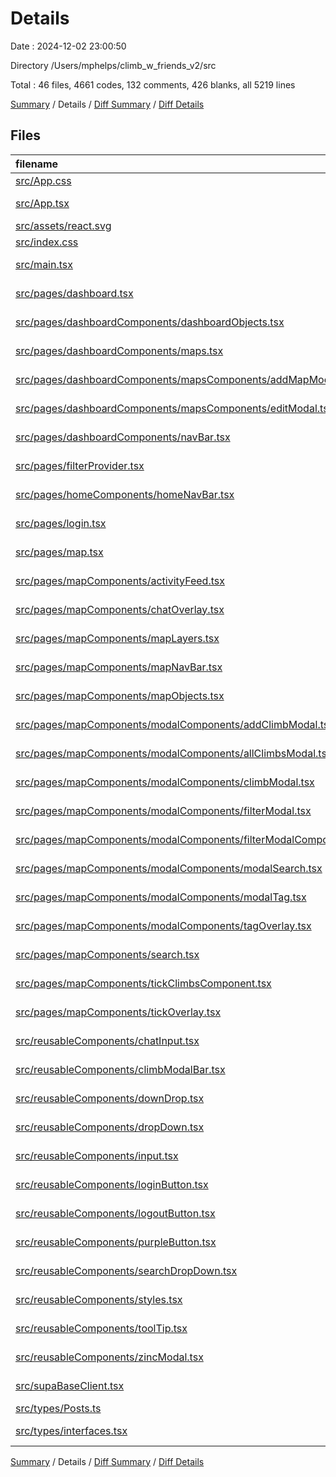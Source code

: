 # Details

Date : 2024-12-02 23:00:50

Directory /Users/mphelps/climb_w_friends_v2/src

Total : 46 files,  4661 codes, 132 comments, 426 blanks, all 5219 lines

[Summary](results.md) / Details / [Diff Summary](diff.md) / [Diff Details](diff-details.md)

## Files
| filename | language | code | comment | blank | total |
| :--- | :--- | ---: | ---: | ---: | ---: |
| [src/App.css](/src/App.css) | CSS | 37 | 0 | 6 | 43 |
| [src/App.tsx](/src/App.tsx) | TypeScript JSX | 11 | 32 | 3 | 46 |
| [src/assets/react.svg](/src/assets/react.svg) | XML | 1 | 0 | 0 | 1 |
| [src/index.css](/src/index.css) | CSS | 64 | 0 | 9 | 73 |
| [src/main.tsx](/src/main.tsx) | TypeScript JSX | 31 | 2 | 3 | 36 |
| [src/pages/dashboard.tsx](/src/pages/dashboard.tsx) | TypeScript JSX | 14 | 0 | 1 | 15 |
| [src/pages/dashboardComponents/dashboardObjects.tsx](/src/pages/dashboardComponents/dashboardObjects.tsx) | TypeScript JSX | 377 | 0 | 2 | 379 |
| [src/pages/dashboardComponents/maps.tsx](/src/pages/dashboardComponents/maps.tsx) | TypeScript JSX | 113 | 0 | 10 | 123 |
| [src/pages/dashboardComponents/mapsComponents/addMapModal.tsx](/src/pages/dashboardComponents/mapsComponents/addMapModal.tsx) | TypeScript JSX | 76 | 1 | 5 | 82 |
| [src/pages/dashboardComponents/mapsComponents/editModal.tsx](/src/pages/dashboardComponents/mapsComponents/editModal.tsx) | TypeScript JSX | 222 | 0 | 15 | 237 |
| [src/pages/dashboardComponents/navBar.tsx](/src/pages/dashboardComponents/navBar.tsx) | TypeScript JSX | 30 | 0 | 4 | 34 |
| [src/pages/filterProvider.tsx](/src/pages/filterProvider.tsx) | TypeScript JSX | 28 | 0 | 7 | 35 |
| [src/pages/homeComponents/homeNavBar.tsx](/src/pages/homeComponents/homeNavBar.tsx) | TypeScript JSX | 38 | 0 | 3 | 41 |
| [src/pages/login.tsx](/src/pages/login.tsx) | TypeScript JSX | 20 | 1 | 4 | 25 |
| [src/pages/map.tsx](/src/pages/map.tsx) | TypeScript JSX | 223 | 14 | 43 | 280 |
| [src/pages/mapComponents/activityFeed.tsx](/src/pages/mapComponents/activityFeed.tsx) | TypeScript JSX | 62 | 1 | 9 | 72 |
| [src/pages/mapComponents/chatOverlay.tsx](/src/pages/mapComponents/chatOverlay.tsx) | TypeScript JSX | 89 | 1 | 9 | 99 |
| [src/pages/mapComponents/mapLayers.tsx](/src/pages/mapComponents/mapLayers.tsx) | TypeScript JSX | 298 | 45 | 29 | 372 |
| [src/pages/mapComponents/mapNavBar.tsx](/src/pages/mapComponents/mapNavBar.tsx) | TypeScript JSX | 95 | 0 | 3 | 98 |
| [src/pages/mapComponents/mapObjects.tsx](/src/pages/mapComponents/mapObjects.tsx) | TypeScript JSX | 462 | 0 | 13 | 475 |
| [src/pages/mapComponents/modalComponents/addClimbModal.tsx](/src/pages/mapComponents/modalComponents/addClimbModal.tsx) | TypeScript JSX | 280 | 11 | 28 | 319 |
| [src/pages/mapComponents/modalComponents/allClimbsModal.tsx](/src/pages/mapComponents/modalComponents/allClimbsModal.tsx) | TypeScript JSX | 26 | 0 | 4 | 30 |
| [src/pages/mapComponents/modalComponents/climbModal.tsx](/src/pages/mapComponents/modalComponents/climbModal.tsx) | TypeScript JSX | 225 | 2 | 29 | 256 |
| [src/pages/mapComponents/modalComponents/filterModal.tsx](/src/pages/mapComponents/modalComponents/filterModal.tsx) | TypeScript JSX | 258 | 3 | 24 | 285 |
| [src/pages/mapComponents/modalComponents/filterModalComponents.tsx/GradeDropDowns.tsx](/src/pages/mapComponents/modalComponents/filterModalComponents.tsx/GradeDropDowns.tsx) | TypeScript JSX | 67 | 0 | 6 | 73 |
| [src/pages/mapComponents/modalComponents/modalSearch.tsx](/src/pages/mapComponents/modalComponents/modalSearch.tsx) | TypeScript JSX | 82 | 1 | 12 | 95 |
| [src/pages/mapComponents/modalComponents/modalTag.tsx](/src/pages/mapComponents/modalComponents/modalTag.tsx) | TypeScript JSX | 100 | 4 | 13 | 117 |
| [src/pages/mapComponents/modalComponents/tagOverlay.tsx](/src/pages/mapComponents/modalComponents/tagOverlay.tsx) | TypeScript JSX | 16 | 0 | 2 | 18 |
| [src/pages/mapComponents/search.tsx](/src/pages/mapComponents/search.tsx) | TypeScript JSX | 51 | 5 | 2 | 58 |
| [src/pages/mapComponents/tickClimbsComponent.tsx](/src/pages/mapComponents/tickClimbsComponent.tsx) | TypeScript JSX | 46 | 1 | 4 | 51 |
| [src/pages/mapComponents/tickOverlay.tsx](/src/pages/mapComponents/tickOverlay.tsx) | TypeScript JSX | 108 | 0 | 11 | 119 |
| [src/reusableComponents/chatInput.tsx](/src/reusableComponents/chatInput.tsx) | TypeScript JSX | 34 | 0 | 4 | 38 |
| [src/reusableComponents/climbModalBar.tsx](/src/reusableComponents/climbModalBar.tsx) | TypeScript JSX | 253 | 3 | 18 | 274 |
| [src/reusableComponents/downDrop.tsx](/src/reusableComponents/downDrop.tsx) | TypeScript JSX | 51 | 0 | 2 | 53 |
| [src/reusableComponents/dropDown.tsx](/src/reusableComponents/dropDown.tsx) | TypeScript JSX | 89 | 0 | 9 | 98 |
| [src/reusableComponents/input.tsx](/src/reusableComponents/input.tsx) | TypeScript JSX | 38 | 0 | 8 | 46 |
| [src/reusableComponents/loginButton.tsx](/src/reusableComponents/loginButton.tsx) | TypeScript JSX | 12 | 0 | 4 | 16 |
| [src/reusableComponents/logoutButton.tsx](/src/reusableComponents/logoutButton.tsx) | TypeScript JSX | 16 | 0 | 4 | 20 |
| [src/reusableComponents/purpleButton.tsx](/src/reusableComponents/purpleButton.tsx) | TypeScript JSX | 18 | 0 | 1 | 19 |
| [src/reusableComponents/searchDropDown.tsx](/src/reusableComponents/searchDropDown.tsx) | TypeScript JSX | 44 | 0 | 6 | 50 |
| [src/reusableComponents/styles.tsx](/src/reusableComponents/styles.tsx) | TypeScript JSX | 332 | 0 | 22 | 354 |
| [src/reusableComponents/toolTip.tsx](/src/reusableComponents/toolTip.tsx) | TypeScript JSX | 65 | 2 | 6 | 73 |
| [src/reusableComponents/zincModal.tsx](/src/reusableComponents/zincModal.tsx) | TypeScript JSX | 42 | 2 | 5 | 49 |
| [src/supaBaseClient.tsx](/src/supaBaseClient.tsx) | TypeScript JSX | 45 | 1 | 12 | 58 |
| [src/types/Posts.ts](/src/types/Posts.ts) | TypeScript | 5 | 0 | 1 | 6 |
| [src/types/interfaces.tsx](/src/types/interfaces.tsx) | TypeScript JSX | 67 | 0 | 11 | 78 |

[Summary](results.md) / Details / [Diff Summary](diff.md) / [Diff Details](diff-details.md)